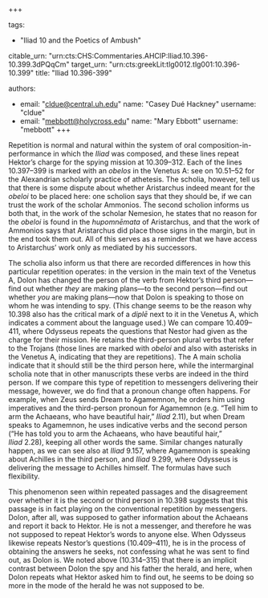 +++

tags:
- "Iliad 10 and the Poetics of Ambush"

citable_urn: "urn:cts:CHS:Commentaries.AHCIP:Iliad.10.396-10.399.3dPQqCm"
target_urn: "urn:cts:greekLit:tlg0012.tlg001:10.396-10.399"
title: "Iliad 10.396-399"

authors:
- email: "cldue@central.uh.edu"
  name: "Casey Dué Hackney"
  username: "cldue"
- email: "mebbott@holycross.edu"
  name: "Mary Ebbott"
  username: "mebbott"
+++

<p>Repetition is normal and natural within the system of oral composition-in-performance in which the <em>Iliad</em> was composed, and these lines repeat Hektor’s charge for the spying mission at 10.309–312. Each of the lines 10.397–399 is marked with an <em>obelos</em> in the Venetus A: see on 10.51–52 for the Alexandrian scholarly practice of athetesis. The scholia, however, tell us that there is some dispute about whether Aristarchus indeed meant for the <em>obeloi</em> to be placed here: one scholion says that they should be, if we can trust the work of the scholar Ammonios. The second scholion informs us both that, in the work of the scholar Nemesion, he states that no reason for the <em>obeloi</em> is found in the <em>hupomnēmata</em> of Aristarchus, and that the work of Ammonios says that Aristarchus did place those signs in the margin, but in the end took them out. All of this serves as a reminder that we have access to Aristarchus’ work only as mediated by his successors.</p><p>The scholia also inform us that there are recorded differences in how this particular repetition operates: in the version in the main text of the Venetus A, Dolon has changed the person of the verb from Hektor’s third person—find out whether <em>they</em> are making plans—to the second person—find out whether <em>you</em> are making plans—now that Dolon is speaking to those on whom he was intending to spy. (This change seems to be the reason why 10.398 also has the critical mark of a <em>diplē</em> next to it in the Venetus A, which indicates a comment about the language used.) We can compare 10.409–411, where Odysseus repeats the questions that Nestor had given as the charge for their mission. He retains the third-person plural verbs that refer to the Trojans (those lines are marked with <em>obeloi</em> and also with asterisks in the Venetus A, indicating that they are repetitions). The A main scholia indicate that it should still be the third person here, while the intermarginal scholia note that in other manuscripts these verbs are indeed in the third person. If we compare this type of repetition to messengers delivering their message, however, we do find that a pronoun change often happens. For example, when Zeus sends Dream to Agamemnon, he orders him using imperatives and the third-person pronoun for Agamemnon (e.g. “Tell him to arm the Achaeans, who have beautiful hair,” <em>Iliad</em> 2.11), but when Dream speaks to Agamemnon, he uses indicative verbs and the second person (“He has told you to arm the Achaeans, who have beautiful hair,” <br/><em>Iliad</em> 2.28), keeping all other words the same. Similar changes naturally happen, as we can see also at <em>Iliad</em> 9.157, where Agamemnon is speaking about Achilles in the third person, and <em>Iliad</em> 9.299, where Odysseus is delivering the message to Achilles himself. The formulas have such flexibility.</p><p>This phenomenon seen within repeated passages and the disagreement over whether it is the second or third person in 10.398 suggests that this passage is in fact playing on the conventional repetition by messengers. Dolon, after all, was supposed to gather information about the Achaeans and report it back to Hektor. He is not a messenger, and therefore he was not supposed to repeat Hektor’s words to anyone else. When Odysseus likewise repeats Nestor’s questions (10.409–411), he is in the process of obtaining the answers he seeks, not confessing what he was sent to find out, as Dolon is. We noted above (10.314–315) that there is an implicit contrast between Dolon the spy and his father the herald, and here, when Dolon repeats what Hektor asked him to find out, he seems to be doing so more in the mode of the herald he was not supposed to be.</p>